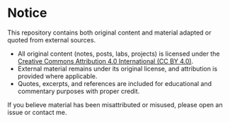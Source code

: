 # Notice

This repository contains both original content and material adapted or quoted from external sources.

- All original content (notes, posts, labs, projects) is licensed under the [Creative Commons Attribution 4.0 International (CC BY 4.0)](LICENSE).
- External material remains under its original license, and attribution is provided where applicable.
- Quotes, excerpts, and references are included for educational and commentary purposes with proper credit.

If you believe material has been misattributed or misused, please open an issue or contact me.
